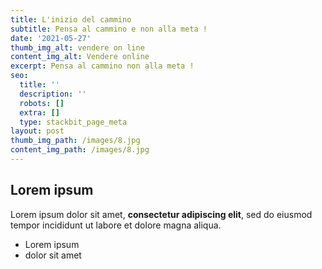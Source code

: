```yaml
---
title: L'inizio del cammino
subtitle: Pensa al cammino e non alla meta !
date: '2021-05-27'
thumb_img_alt: vendere on line
content_img_alt: Vendere online
excerpt: Pensa al cammino non alla meta !
seo:
  title: ''
  description: ''
  robots: []
  extra: []
  type: stackbit_page_meta
layout: post
thumb_img_path: /images/8.jpg
content_img_path: /images/8.jpg
---
```

## Lorem ipsum

Lorem ipsum dolor sit amet, **consectetur adipiscing elit**, sed do eiusmod tempor incididunt ut labore et dolore magna aliqua.

- Lorem ipsum
- dolor sit amet